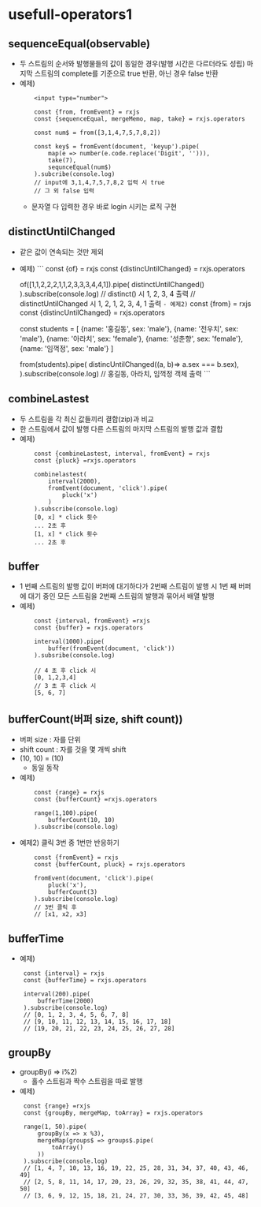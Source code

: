 # usefull-operators1

## sequenceEqual(observable)
  - 두 스트림의 순서와 발행물들의 값이 동일한 경우(발행 시간은 다르더라도 성립) 마지막 스트림의 complete를 기준으로 true 반환, 아닌 경우 false 반환
  - 예제)
    ```
        <input type="number">

        const {from, fromEvent} = rxjs
        const {sequenceEqual, mergeMemo, map, take} = rxjs.operators

        const num$ = from([3,1,4,7,5,7,8,2])

        const key$ = fromEvent(document, 'keyup').pipe(
            map(e => number(e.code.replace('Digit', ''))),
            take(7),
            sequnceEqual(num$)
        ).subcribe(console.log)
        // input에 3,1,4,7,5,7,8,2 입력 시 true
        // 그 외 false 입력
    ```
      - 문자열 다 입력한 경우 바로 login 시키는 로직 구현

## distinctUntilChanged
   - 같은 값이 연속되는 것만 제외
   - 예제)
    ```
        const {of} = rxjs
        const {distincUntilChanged} = rxjs.operators

        of([1,1,2,2,2,1,1,2,3,3,3,4,4,1]).pipe(
            distinctUntilChanged()
        ).subscribe(console.log)
        // distinct() 시 1, 2, 3, 4 출력
        // distinctUntilChanged 시 1, 2, 1, 2, 3, 4, 1 출력
    ```
    - 예제2)
    ```
        const {from} = rxjs
        const {distincUntilChanged} = rxjs.operators

        const students = [
            {name: '홍길동', sex: 'male'},
            {name: '전우치', sex: 'male'},
            {name: '아라치', sex: 'female'},
            {name: '성춘향', sex: 'female'},
            {name: '임꺽정', sex: 'male'}
        ]

        from(students).pipe(
            distincUntilChanged((a, b)=> a.sex === b.sex),
        ).subscribe(console.log)
        // 홍길동, 아라치, 임꺽정 객체 출력
    ```    

## combineLastest
  - 두 스트림을 각 최신 값들끼리 결합(zip)과 비교
  - 한 스트림에서 값이 발행 다른 스트림의 마지막 스트림의 발행 값과 결합 
  - 예제)
    ```
        const {combineLastest, interval, fromEvent} = rxjs
        const {pluck} =rxjs.operators

        combinelastest(
            interval(2000),
            fromEvent(document, 'click').pipe(
                pluck('x')
            )
        ).subscribe(console.log)
        [0, x] * click 횟수
        ... 2초 후
        [1, x] * click 횟수
        ... 2초 후
    ```

## buffer
  - 1 번째 스트림의 발행 값이 버퍼에 대기하다가 2번째 스트림이 발행 시 1번 째 버퍼에 대기 중인 모든 스트림을 2번째 스트림의 발행과 묶어서 배열 발행
  - 예제)
    ```
        const {interval, fromEvent} =rxjs
        const {buffer} = rxjs.operators

        interval(1000).pipe(
            buffer(fromEvent(document, 'click'))
        ).subsribe(console.log)

        // 4 초 후 click 시 
        [0, 1,2,3,4]
        // 3 초 후 click 시
        [5, 6, 7]
    ```

## bufferCount(버퍼 size, shift count))
  - 버퍼 size : 자를 단위
  - shift count : 자를 것을 몇 개씩 shift 
  - (10, 10) = (10) 
    - 동일 동작
  - 예제)
    ```
        const {range} = rxjs
        const {bufferCount} =rxjs.operators

        range(1,100).pipe(
            bufferCount(10, 10) 
        ).subscribe(console.log)

    ```
  - 예제2) 클릭 3번 중 1번만 반응하기
    ```
        const {fromEvent} = rxjs
        const {bufferCount, pluck} = rxjs.operators

        fromEvent(document, 'click').pipe(
            pluck('x'),
            bufferCount(3)
        ).subscribe(console.log)
        // 3번 클릭 후
        // [x1, x2, x3]
    ```

## bufferTime
  - 예제)
    ```
     const {interval} = rxjs
     const {bufferTime} = rxjs.operators

     interval(200).pipe(
         bufferTime(2000)
     ).subscribe(console.log)
     // [0, 1, 2, 3, 4, 5, 6, 7, 8]
     // [9, 10, 11, 12, 13, 14, 15, 16, 17, 18]
     // [19, 20, 21, 22, 23, 24, 25, 26, 27, 28]
    ```

## groupBy
  - groupBy(i => i%2) 
    - 홀수 스트림과 짝수 스트림을 따로 발행  
  - 예제)
    ```
     const {range} =rxjs
     const {groupBy, mergeMap, toArray} = rxjs.operators

     range(1, 50).pipe(
         groupBy(x => x %3),
         mergeMap(groups$ => groups$.pipe(
             toArray()
         ))
     ).subscribe(console.log)
     // [1, 4, 7, 10, 13, 16, 19, 22, 25, 28, 31, 34, 37, 40, 43, 46, 49]
     // [2, 5, 8, 11, 14, 17, 20, 23, 26, 29, 32, 35, 38, 41, 44, 47, 50]
     // [3, 6, 9, 12, 15, 18, 21, 24, 27, 30, 33, 36, 39, 42, 45, 48]
    ```